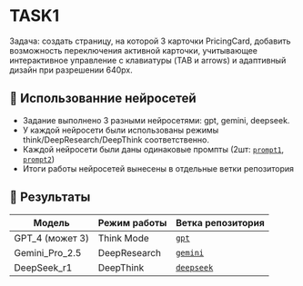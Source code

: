 # TASK1

Задача: создать страницу, на которой 3 карточки PricingCard, добавить возможность переключения активной карточки, учитывающее интерактивное управление с клавиатуры (TAB и arrows) и адаптивный дизайн при разрешении 640px.

## 🧠 Использованние нейросетей

- Задание выполнено 3 разными нейросетями: gpt, gemini, deepseek.
- У каждой нейросети были использованы режимы think/DeepResearch/DeepThink соответственно.
- Каждой нейросети были даны одинаковые промпты (2шт: [`prompt1`](https://github.com/alterAI01/home-works/blob/main/ai/task1/prompt_1), [`prompt2`](https://github.com/alterAI01/home-works/blob/main/ai/task1/prompt_2))
- Итоги работы нейросетей вынесены в отдельные ветки репозитория

## 🎉 Результаты

| Модель      | Режим работы      | Ветка репозитория |
|-------------|------------------|------------------|
| GPT_4 (может 3)       | Think Mode       | [`gpt`](https://github.com/alterAI01/home-works/tree/main/ai/task1/gpt) |
| Gemini_Pro_2.5  | DeepResearch     | [`gemini`](https://github.com/alterAI01/home-works/tree/main/ai/task1/gemini) |
| DeepSeek_r1   | DeepThink        | [`deepseek`](https://github.com/alterAI01/home-works/tree/main/ai/task1/deepSeek) |
